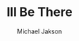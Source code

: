 ---
layout: post
title: Ill Be There
author: Michael Jakson
language: "Français"
image:
  artist: michael-jakson.png
---